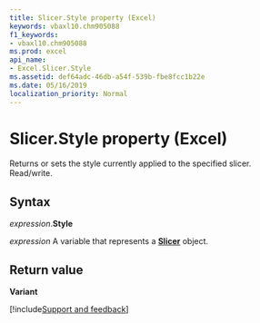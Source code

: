 ```yaml
---
title: Slicer.Style property (Excel)
keywords: vbaxl10.chm905088
f1_keywords:
- vbaxl10.chm905088
ms.prod: excel
api_name:
- Excel.Slicer.Style
ms.assetid: def64adc-46db-a54f-539b-fbe8fcc1b22e
ms.date: 05/16/2019
localization_priority: Normal
---
```



# Slicer.Style property (Excel)

Returns or sets the style currently applied to the specified slicer. Read/write.


## Syntax

_expression_.**Style**

_expression_ A variable that represents a **[Slicer](Excel.Slicer.md)** object.


## Return value

**Variant**




[!include[Support and feedback](~/includes/feedback-boilerplate.md)]
